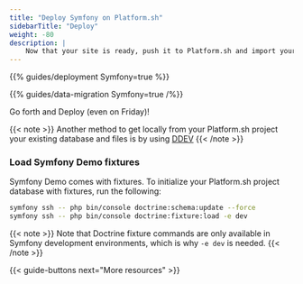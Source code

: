 ```yaml
---
title: "Deploy Symfony on Platform.sh"
sidebarTitle: "Deploy"
weight: -80
description: |
    Now that your site is ready, push it to Platform.sh and import your data.
---
```


{{% guides/deployment Symfony=true %}}

{{% guides/data-migration Symfony=true /%}}

Go forth and Deploy (even on Friday)!

{{< note >}}
Another method to get locally from your Platform.sh project your existing database and files is by using [DDEV](../local/ddev.md)
{{< /note >}}

### Load Symfony Demo fixtures
Symfony Demo comes with fixtures.
To initialize your Platform.sh project database with fixtures, run the following:
```bash
symfony ssh -- php bin/console doctrine:schema:update --force
symfony ssh -- php bin/console doctrine:fixture:load -e dev
```

{{< note >}}
Note that Doctrine fixture commands are only available in Symfony development environments,
which is why `-e dev` is needed.
{{< /note >}}

{{< guide-buttons next="More resources" >}}
